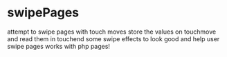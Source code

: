 # swipePages
attempt to swipe pages with touch moves
store the values on touchmove and read them in touchend
some swipe effects to look good and help user
swipe pages works with php pages!


